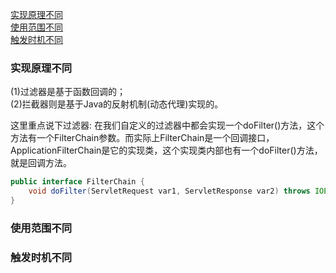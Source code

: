 [实现原理不同](#实现原理不同)  
[使用范围不同](#使用范围不同)  
[触发时机不同](#触发时机不同)
### 实现原理不同
(1)过滤器是基于函数回调的；  
(2)拦截器则是基于Java的反射机制(动态代理)实现的。

这里重点说下过滤器:
在我们自定义的过滤器中都会实现一个doFilter()方法，这个方法有一个FilterChain参数。而实际上FilterChain是一个回调接口，ApplicationFilterChain是它的实现类，这个实现类内部也有一个doFilter()方法，就是回调方法。
```java
public interface FilterChain {
    void doFilter(ServletRequest var1, ServletResponse var2) throws IOException, ServletException;
}
```
### 使用范围不同
### 触发时机不同
